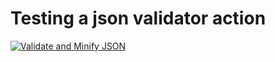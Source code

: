 # Testing a json validator action

[![Validate and Minify JSON](https://github.com/shmick/json-test/actions/workflows/process-json.yml/badge.svg)](https://github.com/shmick/json-test/actions/workflows/process-json.yml)
